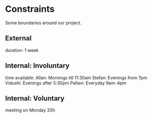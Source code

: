 # Constraints

Some boundaries around our project.

## External

duration: 1 week

## Internal: Involuntary

time available: Allan: Mornings till 11:30am Stefan: Evenings from 7pm Vidushi:
Evenings after 5:30pm Pallavi: Everyday 9am-4pm

## Internal: Voluntary

meeting on Monday 20h
